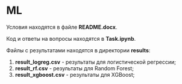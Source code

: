 # ML
Условия находятся в файле **README.docx**.

Код и ответы на вопросы находятся в **Task.ipynb**.

Файлы с результатами находятся в директории **results**:
1. **result_logreg.csv** - результаты для логистической регрессии;
2. **result_rf.csv** - результаты для Random Forest;
3. **result_xgboost.csv** - результаты для XGBoost;